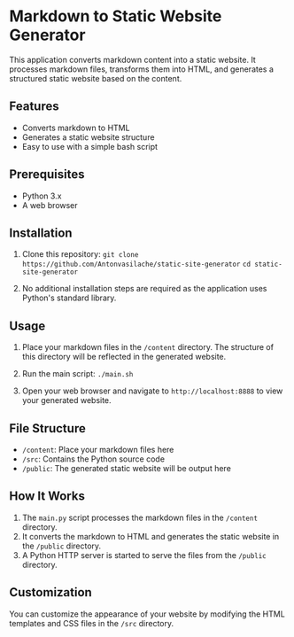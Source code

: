 # Markdown to Static Website Generator

This application converts markdown content into a static website. It processes markdown files, transforms them into HTML, and generates a structured static website based on the content.

## Features

- Converts markdown to HTML
- Generates a static website structure
- Easy to use with a simple bash script

## Prerequisites

- Python 3.x
- A web browser

## Installation

1. Clone this repository:
`git clone https://github.com/Antonvasilache/static-site-generator`
`cd static-site-generator`

2. No additional installation steps are required as the application uses Python's standard library.

## Usage

1. Place your markdown files in the `/content` directory. The structure of this directory will be reflected in the generated website.

2. Run the main script:
`./main.sh`

3. Open your web browser and navigate to `http://localhost:8888` to view your generated website.

## File Structure

- `/content`: Place your markdown files here
- `/src`: Contains the Python source code
- `/public`: The generated static website will be output here

## How It Works

1. The `main.py` script processes the markdown files in the `/content` directory.
2. It converts the markdown to HTML and generates the static website in the `/public` directory.
3. A Python HTTP server is started to serve the files from the `/public` directory.

## Customization

You can customize the appearance of your website by modifying the HTML templates and CSS files in the `/src` directory.